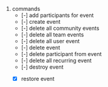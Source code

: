 1. commands
	- [-] add participants for event
	- [-] create event
	- [-] delete all community events
	- [-] delete all team events
	- [-] delete all user event
	- [-] delete event
	- [-] delete participant from event
	- [-] delete all recurring event
	- [-] destroy event
	- [x] restore event


